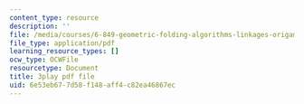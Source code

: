 ```yaml
---
content_type: resource
description: ''
file: /media/courses/6-849-geometric-folding-algorithms-linkages-origami-polyhedra-fall-2012/6e53eb677d58f148aff4c82ea46867ec_J2uMjEDsE6s.pdf
file_type: application/pdf
learning_resource_types: []
ocw_type: OCWFile
resourcetype: Document
title: 3play pdf file
uid: 6e53eb67-7d58-f148-aff4-c82ea46867ec
---
```

